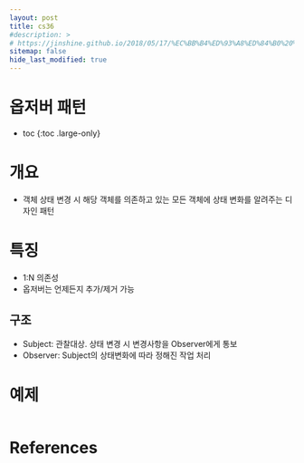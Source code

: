 ```yaml
---
layout: post
title: cs36
#description: >
# https://jinshine.github.io/2018/05/17/%EC%BB%B4%ED%93%A8%ED%84%B0%20%EA%B8%B0%EC%B4%88/%EB%A9%94%EB%AA%A8%EB%A6%AC%EA%B5%AC%EC%A1%B0/
sitemap: false
hide_last_modified: true
---
```

# 옵저버 패턴

* toc
{:toc .large-only}

# 개요

- 객체 상태 변경 시 해당 객체를 의존하고 있는 모든 객체에 상태 변화를 알려주는 디자인 패턴

# 특징

- 1:N 의존성
- 옵저버는 언제든지 추가/제거 가능

## 구조

- Subject: 관찰대상. 상태 변경 시 변경사항을 Observer에게 통보
- Observer: Subject의 상태변화에 따라 정해진 작업 처리

# 예제

```JAVA

```

# References
